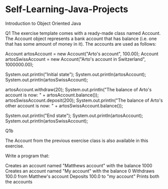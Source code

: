 # Self-Learning-Java-Projects

Introduction to Object Oriented Java

Q1
The exercise template comes with a ready-made class named Account. The Account object represents a bank account that has balance (i.e. one that has some amount of money in it). The accounts are used as follows:

Account artosAccount = new Account("Arto's account", 100.00);
Account artosSwissAccount = new Account("Arto's account in Switzerland", 1000000.00);

System.out.println("Initial state");
System.out.println(artosAccount);
System.out.println(artosSwissAccount);

artosAccount.withdraw(20);
System.out.println("The balance of Arto's account is now: " + artosAccount.balance());
artosSwissAccount.deposit(200);
System.out.println("The balance of Arto's other account is now: " + artosSwissAccount.balance());

System.out.println("End state");
System.out.println(artosAccount);
System.out.println(artosSwissAccount);

Q1b

The Account from the previous exercise class is also available in this exercise.

Write a program that:

Creates an account named "Matthews account" with the balance 1000
Creates an account named "My account" with the balance 0
Withdraws 100.0 from Matthew's account
Deposits 100.0 to "my account"
Prints both the accounts
